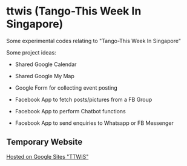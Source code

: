 # ttwis (Tango-This Week In Singapore)
Some experimental codes relating to "Tango-This Week In Singapore"

Some project ideas:
- Shared Google Calendar

- Shared Google My Map

- Google Form for collecting event posting

- Facebook App to fetch posts/pictures from a FB Group

- Facebook App to perform Chatbot functions

- Facebook App to send enquiries to Whatsapp or FB Messenger

## Temporary Website

[Hosted on Google Sites "TTWIS"](https:/sites.google.com/view/ttwis/home)




